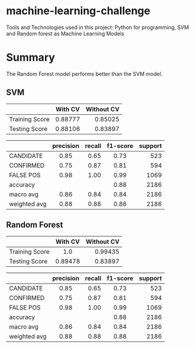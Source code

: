 # machine-learning-challenge

Tools and Technologies used in this project: Python for programming, SVM and Random forest as Machine Learning Models 
 
# Summary

The Random Forest model performs better than the SVM model.

## SVM

|              |   With CV      | Without CV    |
| :---         |     :---:      |          ---: |
| Training Score |  0.88777       |0.85025 | 
| Testing Score  | 0.88106    |0.83897      |


|              | precision | recall | f1-score | support |
| :---         |     :---:      |          ---: |     :---:      |          ---: |
| CANDIDATE   | 0.85      | 0.65    | 0.73     | 523    |
| CONFIRMED   | 0.75       | 0.87       | 0.81       | 594      |
| FALSE POS   | 0.98     | 1.00    | 0.99     | 1069    |
| accuracy    |      |     | 0.88     | 2186|
| macro avg   | 0.86           | 0.84    | 0.84     | 2186    |
| weighted avg| 0.88       | 0.88      | 0.88       | 2186      |
 

## Random Forest

|              |   With CV      | Without CV    |
| :---         |     :---:      |          ---: |
| Training Score |  1.0    | 0.99435   | 
| Testing Score  |   0.89478  | 0.83897    | 


|              | precision | recall | f1-score | support |
| :---         |     :---:      |          ---: |     :---:      |          ---: |
| CANDIDATE   | 0.85      | 0.65    | 0.73     | 523    |
| CONFIRMED   | 0.75       | 0.87       | 0.81       | 594      |
| FALSE POS   | 0.98     | 1.00    | 0.99     | 1069    |
| accuracy    |      |     | 0.88     | 2186|
| macro avg   | 0.86           | 0.84    | 0.84     | 2186    |
| weighted avg| 0.88       | 0.88      | 0.88       | 2186      |



